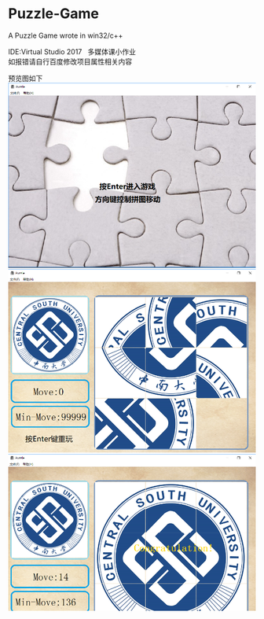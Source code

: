 # Puzzle-Game
A Puzzle Game wrote in win32/c++  

IDE:Virtual Studio 2017  
多媒体课小作业  
如报错请自行百度修改项目属性相关内容  

预览图如下  
![img](https://github.com/Lin-von/Puzzle-Game/blob/master/images/1.png)  
![img](https://github.com/Lin-von/Puzzle-Game/blob/master/images/2.png)  
![img](https://github.com/Lin-von/Puzzle-Game/blob/master/images/3.png)  

